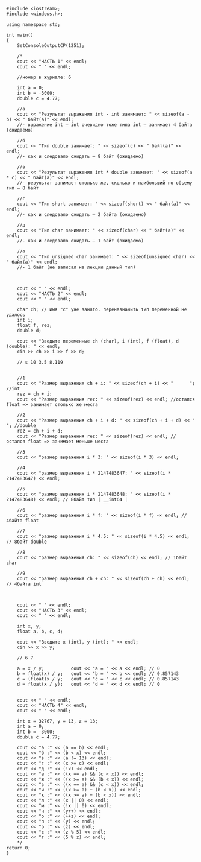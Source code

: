 
	#include <iostream>;
	#include <windows.h>;

	using namespace std;

	int main()
	{
		SetConsoleOutputCP(1251);
		
		/*
		cout << "ЧАСТЬ 1" << endl;
		cout << " " << endl;
	
		//номер в журнале: 6
	
		int a = 0;
		int b = -3000;
		double c = 4.77;
	
		//a
		cout << "Результат выражения int - int занимает: " << sizeof(a - b) << " байт(а)" << endl;
		//- выражение int – int очевидно тоже типа int – занимает 4 байта (ожидаемо)
	
		//б
		cout << "Тип double занимает: " << sizeof(c) << " байт(а)" << endl;
		//- как и следовало ожидать – 8 байт (ожидаемо)
	
		//в
		cout << "Результат выражения int * double занимает: " << sizeof(a * c) << " байт(а)" << endl;
		//- результат занимает столько же, сколько и наибольший по объему тип – 8 байт
	
		//г
		cout << "Тип short занимает: " << sizeof(short) << " байт(а)" << endl;
		//- как и следовало ожидать – 2 байта (ожидаемо)
	
		//д
		cout << "Тип char занимает: " << sizeof(char) << " байт(а)" << endl;
		//- как и следовало ожидать – 1 байт (ожидаемо)
	
		//е
		cout << "Тип unsigned char занимает: " << sizeof(unsigned char) << " байт(а)" << endl;
		//- 1 байт (не записал на лекции данный тип)
	
	
		
		cout << " " << endl;
		cout << "ЧАСТЬ 2" << endl;
		cout << " " << endl;
	
		char ch; // имя "с" уже занято. переназначить тип переменной не удалось
		int i;
		float f, rez;
		double d;
	
		cout << "Введите переменные ch (char), i (int), f (float), d (double): " << endl;
		cin >> ch >> i >> f >> d;
	
		// s 10 3.5 8.119
	
	
		//1
		cout << "Размер выражения ch + i: " << sizeof(ch + i) << "		"; //int
		rez = ch + i;
		cout << "Размер выражения rez: " << sizeof(rez) << endl; //остался float => занимает столько же места
	
		//2
		cout << "Размер выражения ch + i + d: " << sizeof(ch + i + d) << "		"; //double
		rez = ch + i + d;
		cout << "Размер выражения rez: " << sizeof(rez) << endl; // остался float => занимает меньше места
	
		//3
		cout << "размер выражения i * 3: " << sizeof(i * 3) << endl;
	
		//4
		cout << "размер выражения i * 2147483647: " << sizeof(i * 2147483647) << endl;
	
		//5
		cout << "размер выражения i * 2147483648: " << sizeof(i * 2147483648) << endl; // 8байт тип | __int64 |
	
		//6
		cout << "размер выражения i * f: " << sizeof(i * f) << endl; // 4байта float
	
		//7
		cout << "размер выражения i * 4.5: " << sizeof(i * 4.5) << endl; // 8байт double
	
		//8
		cout << "размер выражения ch: " << sizeof(ch) << endl; // 1байт char
	
		//9
		cout << "размер выражения ch + ch: " << sizeof(ch + ch) << endl; // 4байта int
	
		 
		 
		cout << " " << endl;
		cout << "ЧАСТЬ 3" << endl;
		cout << " " << endl;
	
		int x, y;
		float a, b, c, d;
	
		cout << "Введите x (int), y (int): " << endl;
		cin >> x >> y;
	
		// 6 7
	
		a = x / y;			cout << "a = " << a << endl; // 0
		b = float(x) / y;	cout << "b = " << b << endl; // 0.857143
		c = (float)x / y;	cout << "c = " << c << endl; // 0.857143
		d = float(x / y);   cout << "d = " << d << endl; // 0
	
		
		cout << " " << endl;
		cout << "ЧАСТЬ 4" << endl;
		cout << " " << endl;
	
		int x = 32767, y = 13, z = 13;
		int a = 0;
		int b = -3000;
		double c = 4.77;
	
		cout << "a :" << (a == b) << endl;
		cout << "б :" << (b < x) << endl;
		cout << "в :" << (a != 13) << endl;
		cout << "г :" << (x >= c) << endl;
		cout << "д :" << (!x) << endl;
		cout << "е :" << ((x == a) && (c < x)) << endl;
		cout << "ж :" << ((x >= a) && (b < x)) << endl;
		cout << "з :" << ((x == a) && (c < x)) << endl;
		cout << "и :" << ((x >= a) + (b < x)) << endl;
		cout << "к :" << ((x >= a) + (b < x)) << endl;
		cout << "л :" << (x || 0) << endl;
		cout << "м :" << (!x || 0) << endl;
		cout << "н :" << (y++) << endl;
		cout << "о :" << (++z) << endl;
		cout << "п :" << (y) << endl;
		cout << "р :" << (z) << endl;
		cout << "с :" << (z % 5) << endl;
		cout << "т :" << (5 % z) << endl;
		*/
	return 0;
	}
